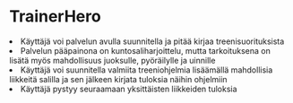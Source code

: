 <h1>TrainerHero</h1>

<li>Käyttäjä voi palvelun avulla suunnitella ja pitää kirjaa treenisuorituksista</li>
<li>Palvelun pääpainona on kuntosaliharjoittelu, mutta tarkoituksena on lisätä myös mahdollisuus juoksulle, pyöräilylle ja uinnille</li>
<li>Käyttäjä voi suunnitella valmiita treeniohjelmia lisäämällä mahdollisia liikkeitä salilla ja sen jälkeen kirjata tuloksia näihin ohjelmiin</li>
<li>Käyttäjä pystyy seuraamaan yksittäisten liikkeiden tuloksia</li>

